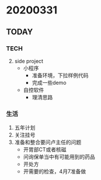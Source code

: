 # 20200331

## TODAY

### TECH

2. side project
   + 小程序
     + 准备环境，下拉样例代码
     + 完成一些demo
   + 自控软件
     + 理清思路

### 生活

1. 五年计划
2. 关注挂号
3. 准备和整合要问卢主任的问题
   + 开胃部CT或者核磁
   + 问询保单当中有可能用到的药品
   + 开处方
   + 开需要的检查，4月7准备做